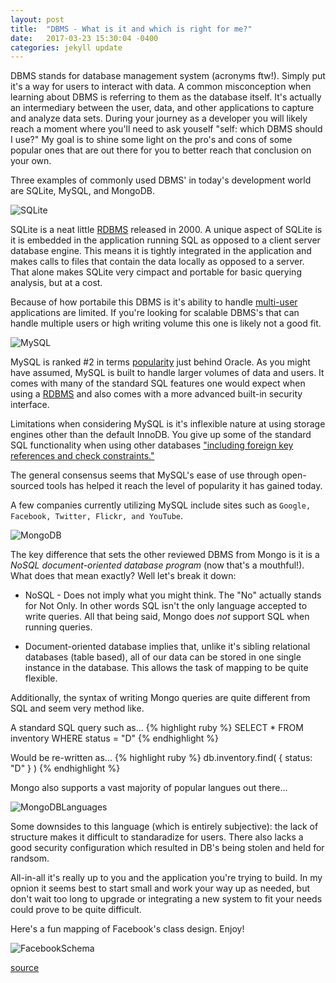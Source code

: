 ```yaml
---
layout: post
title:  "DBMS - What is it and which is right for me?"
date:   2017-03-23 15:30:04 -0400
categories: jekyll update
---
```


DBMS stands for database management system (acronyms ftw!). Simply put it's a way for users to interact with data. A common misconception when learning about DBMS is referring to them as the database itself. It's actually an intermediary between the user, data, and other applications to capture and analyze data sets. During your journey as a developer you will likely reach a moment where you'll need to ask youself "self: which DBMS should I use?" My goal is to shine some light on the pro's and cons of some popular ones that are out there for you to better reach that conclusion on your own. 

Three examples of commonly used DBMS' in today's development world are SQLite, MySQL, and MongoDB.

![SQLite](https://rweber87.github.io/log-a-blog/assets/SQLite.png)

SQLite is a neat little [RDBMS](https://en.wikipedia.org/wiki/Relational_database_management_system) released in 2000. A unique aspect of SQLite is it is embedded in the application running SQL as opposed to a client server database engine. This means it is tightly integrated in the application and makes calls to files that contain the data locally as opposed to a server. That alone makes SQLite very cimpact and portable for basic querying analysis, but at a cost.

Because of how portabile this DBMS is it's ability to handle [multi-user](https://en.wikipedia.org/wiki/Multi-user) applications are limited. If you're looking for scalable DBMS's that can handle multiple users or high writing volume this one is likely not a good fit. 

![MySQL](https://rweber87.github.io/log-a-blog/assets/MySQL.png)
 
MySQL is ranked #2 in terms [popularity](http://db-engines.com/en/ranking_trend) just behind Oracle. As you might have assumed, MySQL is built to handle larger volumes of data and users.  It comes with many of the standard SQL features one would expect when using a [RDBMS](https://en.wikipedia.org/wiki/Relational_database_management_system)  and also comes with a more advanced built-in security interface. 

Limitations when considering MySQL is it's inflexible nature at using storage engines other than the default InnoDB. You give up some of the standard SQL functionality when using other databases ["including foreign key references and check constraints."](https://en.wikipedia.org/wiki/MySQL)

The general consensus seems that MySQL's ease of use through open-sourced tools has helped it reach the level of popularity it has gained today.

A few companies currently utilizing MySQL include sites such as `Google, Facebook, Twitter, Flickr, and YouTube`.

![MongoDB](https://rweber87.github.io/log-a-blog/assets/MongoDB.png)

The key difference that sets the other reviewed DBMS from Mongo is it is a *NoSQL document-oriented database program* (now that's a mouthful!). What does that mean exactly? Well let's break it down:

* NoSQL - Does not imply what you might think. The "No" actually stands for Not Only. In other words SQL isn't the only language accepted to write queries. All that being said, Mongo does *not* support SQL when running queries. 

* Document-oriented database implies that, unlike it's sibling relational databases (table based), all of our data can be stored in one single instance in the database. This allows the task of mapping to be quite flexible.

Additionally, the syntax of writing Mongo queries are quite different from SQL and seem very method like.

A standard SQL query such as...
{% highlight ruby %}
SELECT * FROM inventory WHERE status = "D"
{% endhighlight %}

Would be re-written as...
{% highlight ruby %}
db.inventory.find( { status: "D" } )
{% endhighlight %}

Mongo also supports a vast majority of popular langues out there...

![MongoDBLanguages](https://rweber87.github.io/log-a-blog/assets/MongoLanguages.jpg)

Some downsides to this language (which is entirely subjective): the lack of structure makes it difficult to standaradize for users. There also lacks a good security configuration which resulted in DB's being stolen and held for randsom.

All-in-all it's really up to you and the application you're trying to build. In my opnion it seems best to start small and work your way up as needed, but don't wait too long to upgrade or integrating a new system to fit your needs could prove to be quite difficult.

Here's a fun mapping of Facebook's class design. Enjoy!

![FacebookSchema](https://rweber87.github.io/log-a-blog/assets/facebookschema.jpg)

[source](http://web.archive.org/web/20121031052327/http://blogs.x2line.com/al/archive/2007/06/02/3124.aspx)



<!-- Mapping for links :D [jekyll-docs]: https://jekyllrb.com/docs/home
[jekyll-gh]:   https://github.com/jekyll/jekyll
[jekyll-talk]: https://talk.jekyllrb.com/
 -->